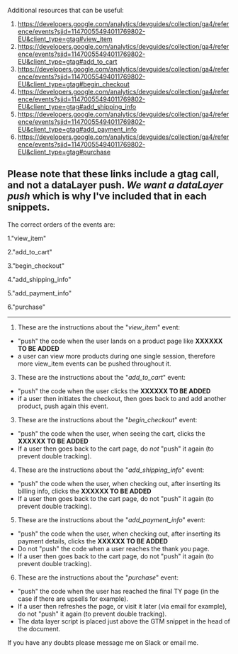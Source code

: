 Additional resources that can be useful:

1. https://developers.google.com/analytics/devguides/collection/ga4/reference/events?sjid=11470055494011769802-EU&client_type=gtag#view_item
2. https://developers.google.com/analytics/devguides/collection/ga4/reference/events?sjid=11470055494011769802-EU&client_type=gtag#add_to_cart
3. https://developers.google.com/analytics/devguides/collection/ga4/reference/events?sjid=11470055494011769802-EU&client_type=gtag#begin_checkout
4. https://developers.google.com/analytics/devguides/collection/ga4/reference/events?sjid=11470055494011769802-EU&client_type=gtag#add_shipping_info
5. https://developers.google.com/analytics/devguides/collection/ga4/reference/events?sjid=11470055494011769802-EU&client_type=gtag#add_payment_info
6. https://developers.google.com/analytics/devguides/collection/ga4/reference/events?sjid=11470055494011769802-EU&client_type=gtag#purchase

Please note that these links include a gtag call, and not a dataLayer push. _We want a dataLayer push_ which is why I've included that in each snippets.
----------------------------------------------------------------------
The correct orders of the events are:

1."view_item"

2."add_to_cart"

3."begin_checkout"

4."add_shipping_info"

5."add_payment_info"

6."purchase"

--------------------------------------------------------------


1. These are the instructions about the "_view_item_" event:
- "push" the code when the user lands on a product page like **XXXXXX TO BE ADDED**
- a user can view more products during one single session, therefore more view_item events can be pushed throughout it.

  

3. These are the instructions about the "_add_to_cart_" event:
- "push" the code when the user clicks the **XXXXXX TO BE ADDED**
- if a user then initiates the checkout, then goes back to and add another product, push again this event. 


3. These are the instructions about the "_begin_checkout_" event:
- "push" the code when the user, when seeing the cart, clicks the **XXXXXX TO BE ADDED**
- If a user then goes back to the cart page, do _not_ "push" it again (to prevent double tracking).


4. These are the instructions about the "_add_shipping_info_" event:
- "push" the code when the user, when checking out, after inserting its billing info, clicks the **XXXXXX TO BE ADDED**
- If a user then goes back to the cart page, do not "push" it again (to prevent double tracking).


5. These are the instructions about the "_add_payment_info_" event:
- "push" the code when the user, when checking out, after inserting its payment details, clicks the **XXXXXX TO BE ADDED**
- Do not "push" the code when a user reaches the thank you page.
- If a user then goes back to the cart page, do not "push" it again (to prevent double tracking).


6. These are the instructions about the "_purchase_" event:
- "push" the code when the user has reached the final TY page (in the case if there are upsells for example).
- If a user then refreshes the page, or visit it later (via email for example), do not "push" it again (to prevent double tracking).
- The data layer script is placed just above the GTM snippet in the head of the document.


If you have any doubts please message me on Slack or email me. 
